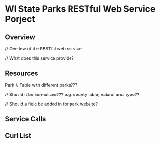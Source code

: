 # WI State Parks RESTful Web Service Porject

## Overview

// Overiew of the RESTful web service

// What does this service provide?

## Resources

Park
// Table with different parks???

// Should it be normalized??? e.g. county table; natural area type??

// Should a field be added in for park website?

## Service Calls

## Curl List